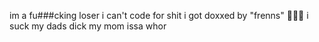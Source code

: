 im a fu###cking loser
i can't code for shit
i got doxxed by "frenns" 🐸🐸🐸
i suck my dads dick
my mom issa whor
